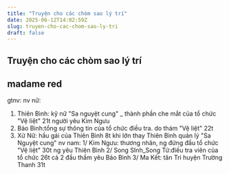```yaml
---
title: "Truyện cho các chòm sao lý trí"
date: 2025-06-12T14:02:59Z
slug: truyen-cho-cac-chom-sao-ly-tri
draft: false
---
```


## Truyện cho các chòm sao lý trí

## madame red

gtnv:
nv nữ:
1. Thiên Bình: kỹ nữ "Sa nguyệt cung" _ thành phần che mắt của tổ chức "Vệ liệt"
                     21t
                     người yêu Kim Ngưu
2. Bảo Bình:tổng sự thông tin của tổ chức điều tra. do thám "Vệ liệt"
                  22t
3. Xử Nữ: hầu gái của Thiên Bình
                8t
                khi lớn thay Thiên Bình quản lý "Sa Nguyệt cung"
nv nam:
1/ Kim Ngưu: thương nhân, ng đứng đầu tổ chức "Vệ liệt"
                   30t
                    ng yêu Thiên Bình
2/ Song SInh_Song Tử:điều tra viên của tổ chức
                                   26t
                                   cả 2 đầu thầm yêu Bảo Bình
3/ Ma Kết: tân Tri huyện Trường Thanh
                31t